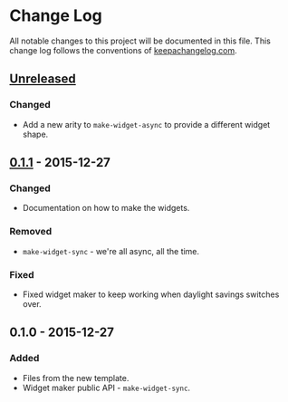 # Change Log
All notable changes to this project will be documented in this file. This change log follows the conventions of [keepachangelog.com](http://keepachangelog.com/).

## [Unreleased][unreleased]
### Changed
- Add a new arity to `make-widget-async` to provide a different widget shape.

## [0.1.1] - 2015-12-27
### Changed
- Documentation on how to make the widgets.

### Removed
- `make-widget-sync` - we're all async, all the time.

### Fixed
- Fixed widget maker to keep working when daylight savings switches over.

## 0.1.0 - 2015-12-27
### Added
- Files from the new template.
- Widget maker public API - `make-widget-sync`.

[unreleased]: https://github.com/your-name/clojurist-just-want-to-have-puns/compare/0.1.1...HEAD
[0.1.1]: https://github.com/your-name/clojurist-just-want-to-have-puns/compare/0.1.0...0.1.1
